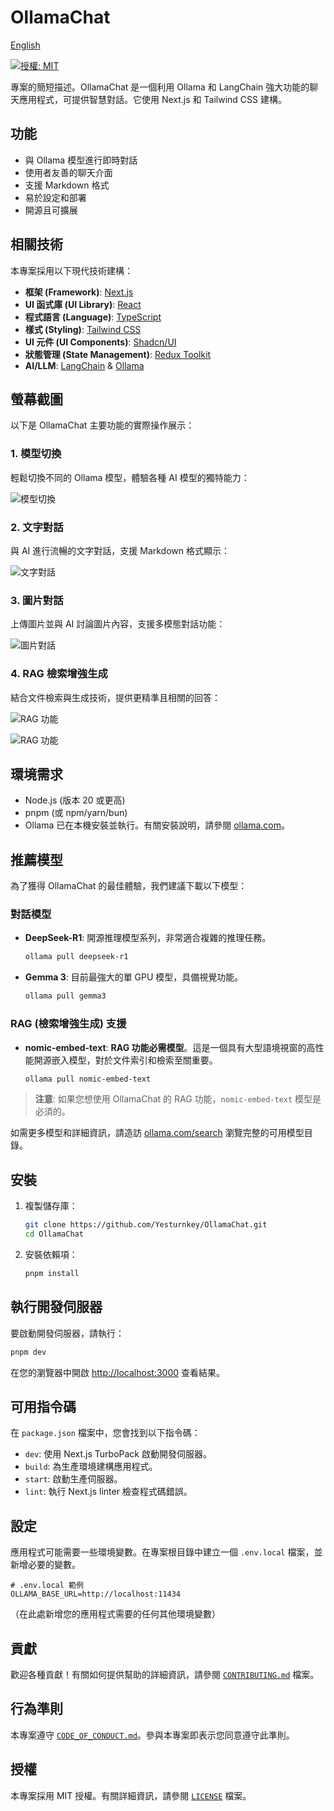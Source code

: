 # OllamaChat

[English](./README.md)

[![授權: MIT](https://img.shields.io/badge/License-MIT-yellow.svg)](https://opensource.org/licenses/MIT)

專案的簡短描述。OllamaChat 是一個利用 Ollama 和 LangChain 強大功能的聊天應用程式，可提供智慧對話。它使用 Next.js 和 Tailwind CSS 建構。

## 功能

- 與 Ollama 模型進行即時對話
- 使用者友善的聊天介面
- 支援 Markdown 格式
- 易於設定和部署
- 開源且可擴展

## 相關技術

本專案採用以下現代技術建構：

- **框架 (Framework)**: [Next.js](https://nextjs.org/)
- **UI 函式庫 (UI Library)**: [React](https://react.dev/)
- **程式語言 (Language)**: [TypeScript](https://www.typescriptlang.org/)
- **樣式 (Styling)**: [Tailwind CSS](https://tailwindcss.com/)
- **UI 元件 (UI Components)**: [Shadcn/UI](https://ui.shadcn.com/)
- **狀態管理 (State Management)**: [Redux Toolkit](https://redux-toolkit.js.org/)
- **AI/LLM**: [LangChain](https://www.langchain.com/) & [Ollama](https://ollama.com/)

## 螢幕截圖

以下是 OllamaChat 主要功能的實際操作展示：

### 1. 模型切換

輕鬆切換不同的 Ollama 模型，體驗各種 AI 模型的獨特能力：

![模型切換](./public/images/model-switching.png)

### 2. 文字對話

與 AI 進行流暢的文字對話，支援 Markdown 格式顯示：

![文字對話](./public/images/text-chat.png)

### 3. 圖片對話

上傳圖片並與 AI 討論圖片內容，支援多模態對話功能：

![圖片對話](./public/images/image-chat.png)

### 4. RAG 檢索增強生成

結合文件檢索與生成技術，提供更精準且相關的回答：

![RAG 功能](./public/images/rag-demo1.png)

![RAG 功能](./public/images/rag-demo2.png)

## 環境需求

- Node.js (版本 20 或更高)
- pnpm (或 npm/yarn/bun)
- Ollama 已在本機安裝並執行。有關安裝說明，請參閱 [ollama.com](https://ollama.com)。

## 推薦模型

為了獲得 OllamaChat 的最佳體驗，我們建議下載以下模型：

### 對話模型

- **DeepSeek-R1**: 開源推理模型系列，非常適合複雜的推理任務。

  ```bash
  ollama pull deepseek-r1
  ```

- **Gemma 3**: 目前最強大的單 GPU 模型，具備視覺功能。
  ```bash
  ollama pull gemma3
  ```

### RAG (檢索增強生成) 支援

- **nomic-embed-text**: **RAG 功能必需模型**。這是一個具有大型語境視窗的高性能開源嵌入模型，對於文件索引和檢索至關重要。
  ```bash
  ollama pull nomic-embed-text
  ```

> **注意**: 如果您想使用 OllamaChat 的 RAG 功能，`nomic-embed-text` 模型是必須的。

如需更多模型和詳細資訊，請造訪 [ollama.com/search](https://ollama.com/search) 瀏覽完整的可用模型目錄。

## 安裝

1.  複製儲存庫：

    ```bash
    git clone https://github.com/Yesturnkey/OllamaChat.git
    cd OllamaChat
    ```

2.  安裝依賴項：

    ```bash
    pnpm install
    ```

## 執行開發伺服器

要啟動開發伺服器，請執行：

```bash
pnpm dev
```

在您的瀏覽器中開啟 [http://localhost:3000](http://localhost:3000) 查看結果。

## 可用指令碼

在 `package.json` 檔案中，您會找到以下指令碼：

- `dev`: 使用 Next.js TurboPack 啟動開發伺服器。
- `build`: 為生產環境建構應用程式。
- `start`: 啟動生產伺服器。
- `lint`: 執行 Next.js linter 檢查程式碼錯誤。

## 設定

應用程式可能需要一些環境變數。在專案根目錄中建立一個 `.env.local` 檔案，並新增必要的變數。

```
# .env.local 範例
OLLAMA_BASE_URL=http://localhost:11434
```

（在此處新增您的應用程式需要的任何其他環境變數）

## 貢獻

歡迎各種貢獻！有關如何提供幫助的詳細資訊，請參閱 [`CONTRIBUTING.md`](./CONTRIBUTING.md) 檔案。

## 行為準則

本專案遵守 [`CODE_OF_CONDUCT.md`](./CODE_OF_CONDUCT.md)。參與本專案即表示您同意遵守此準則。

## 授權

本專案採用 MIT 授權。有關詳細資訊，請參閱 [`LICENSE`](./LICENSE) 檔案。
